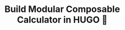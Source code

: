 ---
title: Build Modular Composable Calculator in HUGO 🧮
linkTitle: Build Modular Composable Calculator in HUGO 🧮
tags:
- HUGO
keywords:
- modular calculator
- HUGO
- Shortcodes
- webdev
- web development
svg: true
icon: 🌟
series: ["HUGO"]
series_order: 1
---